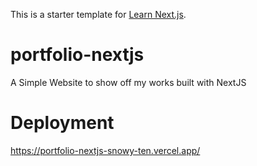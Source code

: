 This is a starter template for [Learn Next.js](https://nextjs.org/learn).
# portfolio-nextjs
A Simple Website to show off my works built with NextJS

# Deployment
https://portfolio-nextjs-snowy-ten.vercel.app/